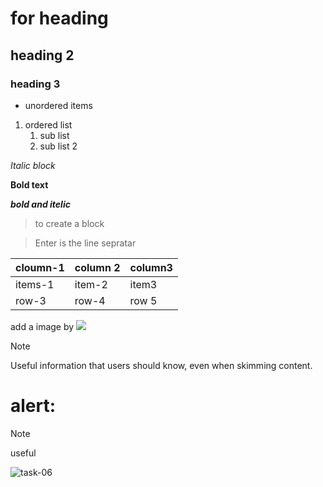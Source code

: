 # for heading
## heading 2
### heading 3

- unordered items
1. ordered list
    1. sub list 
    2. sub list 2

*Italic  block*

**Bold text**


***bold and itelic***

>to create a block

>Enter is the line sepratar


| cloumn-1 | column 2 | column3 |
|----------|----------|---------|
| items-1  | item-2   | item3   |
| row-3    | row-4 | row 5|
     
add a image by ![](../img/caller.png)

> [!NOTE]
> Useful information that users should know, even when skimming content.

# alert:
> [!NOTE]
> useful 

![task-06](image.png)  